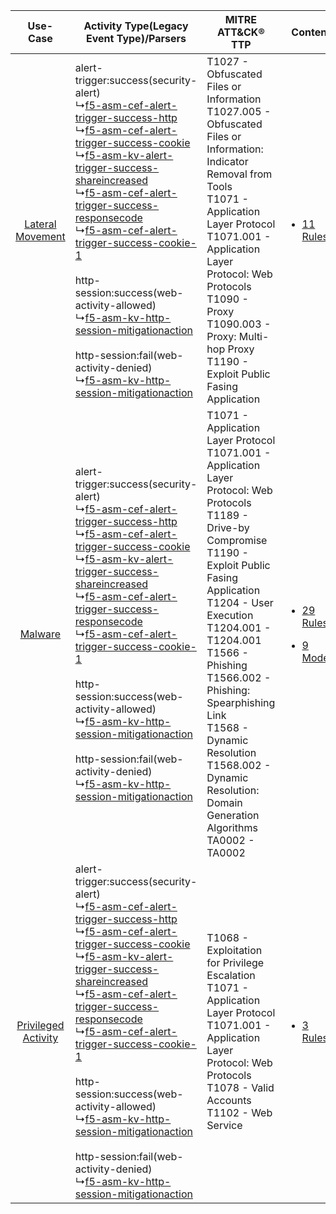 |    Use-Case    | Activity Type(Legacy Event Type)/Parsers    | MITRE ATT&CK® TTP    | Content    |
|:----:| ---- | ---- | ---- |
|    [Lateral Movement](../../../UseCases/uc_lateral_movement.md)    |  alert-trigger:success(security-alert)<br> ↳[f5-asm-cef-alert-trigger-success-http](Ps/pC_f5asmcefalerttriggersuccesshttp.md)<br> ↳[f5-asm-cef-alert-trigger-success-cookie](Ps/pC_f5asmcefalerttriggersuccesscookie.md)<br> ↳[f5-asm-kv-alert-trigger-success-shareincreased](Ps/pC_f5asmkvalerttriggersuccessshareincreased.md)<br> ↳[f5-asm-cef-alert-trigger-success-responsecode](Ps/pC_f5asmcefalerttriggersuccessresponsecode.md)<br> ↳[f5-asm-cef-alert-trigger-success-cookie-1](Ps/pC_f5asmcefalerttriggersuccesscookie1.md)<br><br> http-session:success(web-activity-allowed)<br> ↳[f5-asm-kv-http-session-mitigationaction](Ps/pC_f5asmkvhttpsessionmitigationaction.md)<br><br> http-session:fail(web-activity-denied)<br> ↳[f5-asm-kv-http-session-mitigationaction](Ps/pC_f5asmkvhttpsessionmitigationaction.md)<br> | T1027 - Obfuscated Files or Information<br>T1027.005 - Obfuscated Files or Information: Indicator Removal from Tools<br>T1071 - Application Layer Protocol<br>T1071.001 - Application Layer Protocol: Web Protocols<br>T1090 - Proxy<br>T1090.003 - Proxy: Multi-hop Proxy<br>T1190 - Exploit Public Fasing Application<br>    | [<ul><li>11 Rules</li></ul>](RM/r_m_f5_f5_application_security_manager_Lateral_Movement.md)    |
|    [Malware](../../../UseCases/uc_malware.md)    |  alert-trigger:success(security-alert)<br> ↳[f5-asm-cef-alert-trigger-success-http](Ps/pC_f5asmcefalerttriggersuccesshttp.md)<br> ↳[f5-asm-cef-alert-trigger-success-cookie](Ps/pC_f5asmcefalerttriggersuccesscookie.md)<br> ↳[f5-asm-kv-alert-trigger-success-shareincreased](Ps/pC_f5asmkvalerttriggersuccessshareincreased.md)<br> ↳[f5-asm-cef-alert-trigger-success-responsecode](Ps/pC_f5asmcefalerttriggersuccessresponsecode.md)<br> ↳[f5-asm-cef-alert-trigger-success-cookie-1](Ps/pC_f5asmcefalerttriggersuccesscookie1.md)<br><br> http-session:success(web-activity-allowed)<br> ↳[f5-asm-kv-http-session-mitigationaction](Ps/pC_f5asmkvhttpsessionmitigationaction.md)<br><br> http-session:fail(web-activity-denied)<br> ↳[f5-asm-kv-http-session-mitigationaction](Ps/pC_f5asmkvhttpsessionmitigationaction.md)<br> | T1071 - Application Layer Protocol<br>T1071.001 - Application Layer Protocol: Web Protocols<br>T1189 - Drive-by Compromise<br>T1190 - Exploit Public Fasing Application<br>T1204 - User Execution<br>T1204.001 - T1204.001<br>T1566 - Phishing<br>T1566.002 - Phishing: Spearphishing Link<br>T1568 - Dynamic Resolution<br>T1568.002 - Dynamic Resolution: Domain Generation Algorithms<br>TA0002 - TA0002<br> | [<ul><li>29 Rules</li></ul><ul><li>9 Models</li></ul>](RM/r_m_f5_f5_application_security_manager_Malware.md) |
| [Privileged Activity](../../../UseCases/uc_privileged_activity.md) |  alert-trigger:success(security-alert)<br> ↳[f5-asm-cef-alert-trigger-success-http](Ps/pC_f5asmcefalerttriggersuccesshttp.md)<br> ↳[f5-asm-cef-alert-trigger-success-cookie](Ps/pC_f5asmcefalerttriggersuccesscookie.md)<br> ↳[f5-asm-kv-alert-trigger-success-shareincreased](Ps/pC_f5asmkvalerttriggersuccessshareincreased.md)<br> ↳[f5-asm-cef-alert-trigger-success-responsecode](Ps/pC_f5asmcefalerttriggersuccessresponsecode.md)<br> ↳[f5-asm-cef-alert-trigger-success-cookie-1](Ps/pC_f5asmcefalerttriggersuccesscookie1.md)<br><br> http-session:success(web-activity-allowed)<br> ↳[f5-asm-kv-http-session-mitigationaction](Ps/pC_f5asmkvhttpsessionmitigationaction.md)<br><br> http-session:fail(web-activity-denied)<br> ↳[f5-asm-kv-http-session-mitigationaction](Ps/pC_f5asmkvhttpsessionmitigationaction.md)<br> | T1068 - Exploitation for Privilege Escalation<br>T1071 - Application Layer Protocol<br>T1071.001 - Application Layer Protocol: Web Protocols<br>T1078 - Valid Accounts<br>T1102 - Web Service<br>    | [<ul><li>3 Rules</li></ul>](RM/r_m_f5_f5_application_security_manager_Privileged_Activity.md)    |